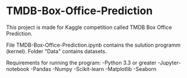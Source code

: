 # TMDB-Box-Office-Prediction
This project is made for Kaggle competition called TMDB Box Office Prediction.

File TMDB-Box-Office-Prediction.ipynb contains the sulution programm (kernel).
Folder "Data" contains datasets.

Requirements for running the program:
-Python 3.3 or greater
-Jupyter-notebook
-Pandas
-Numpy
-Scikit-learn
-Matplotlib
-Seaborn
